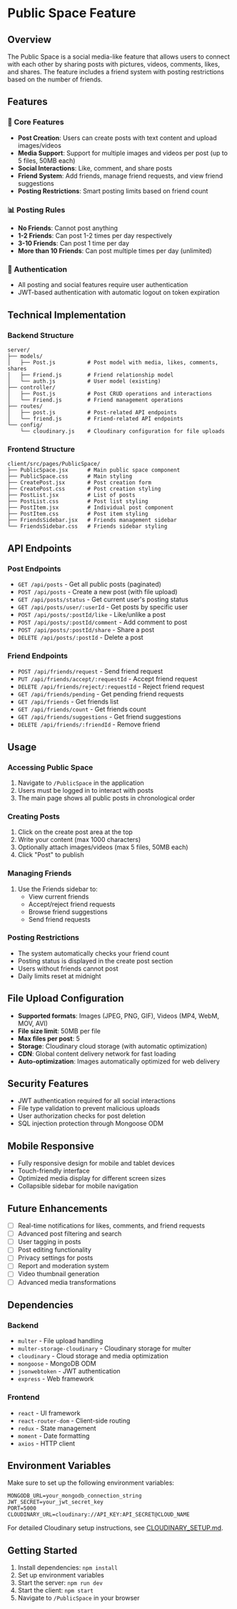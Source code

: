 # Public Space Feature

## Overview
The Public Space is a social media-like feature that allows users to connect with each other by sharing posts with pictures, videos, comments, likes, and shares. The feature includes a friend system with posting restrictions based on the number of friends.

## Features

### 🎯 Core Features
- **Post Creation**: Users can create posts with text content and upload images/videos
- **Media Support**: Support for multiple images and videos per post (up to 5 files, 50MB each)
- **Social Interactions**: Like, comment, and share posts
- **Friend System**: Add friends, manage friend requests, and view friend suggestions
- **Posting Restrictions**: Smart posting limits based on friend count

### 📊 Posting Rules
- **No Friends**: Cannot post anything
- **1-2 Friends**: Can post 1-2 times per day respectively
- **3-10 Friends**: Can post 1 time per day
- **More than 10 Friends**: Can post multiple times per day (unlimited)

### 🔐 Authentication
- All posting and social features require user authentication
- JWT-based authentication with automatic logout on token expiration

## Technical Implementation

### Backend Structure
```
server/
├── models/
│   ├── Post.js          # Post model with media, likes, comments, shares
│   ├── Friend.js        # Friend relationship model
│   └── auth.js          # User model (existing)
├── controller/
│   ├── Post.js          # Post CRUD operations and interactions
│   └── Friend.js        # Friend management operations
├── routes/
│   ├── post.js          # Post-related API endpoints
│   └── friend.js        # Friend-related API endpoints
└── config/
    └── cloudinary.js    # Cloudinary configuration for file uploads
```

### Frontend Structure
```
client/src/pages/PublicSpace/
├── PublicSpace.jsx      # Main public space component
├── PublicSpace.css      # Main styling
├── CreatePost.jsx       # Post creation form
├── CreatePost.css       # Post creation styling
├── PostList.jsx         # List of posts
├── PostList.css         # Post list styling
├── PostItem.jsx         # Individual post component
├── PostItem.css         # Post item styling
├── FriendsSidebar.jsx   # Friends management sidebar
└── FriendsSidebar.css   # Friends sidebar styling
```

## API Endpoints

### Post Endpoints
- `GET /api/posts` - Get all public posts (paginated)
- `POST /api/posts` - Create a new post (with file upload)
- `GET /api/posts/status` - Get current user's posting status
- `GET /api/posts/user/:userId` - Get posts by specific user
- `POST /api/posts/:postId/like` - Like/unlike a post
- `POST /api/posts/:postId/comment` - Add comment to post
- `POST /api/posts/:postId/share` - Share a post
- `DELETE /api/posts/:postId` - Delete a post

### Friend Endpoints
- `POST /api/friends/request` - Send friend request
- `PUT /api/friends/accept/:requestId` - Accept friend request
- `DELETE /api/friends/reject/:requestId` - Reject friend request
- `GET /api/friends/pending` - Get pending friend requests
- `GET /api/friends` - Get friends list
- `GET /api/friends/count` - Get friends count
- `GET /api/friends/suggestions` - Get friend suggestions
- `DELETE /api/friends/:friendId` - Remove friend

## Usage

### Accessing Public Space
1. Navigate to `/PublicSpace` in the application
2. Users must be logged in to interact with posts
3. The main page shows all public posts in chronological order

### Creating Posts
1. Click on the create post area at the top
2. Write your content (max 1000 characters)
3. Optionally attach images/videos (max 5 files, 50MB each)
4. Click "Post" to publish

### Managing Friends
1. Use the Friends sidebar to:
   - View current friends
   - Accept/reject friend requests
   - Browse friend suggestions
   - Send friend requests

### Posting Restrictions
- The system automatically checks your friend count
- Posting status is displayed in the create post section
- Users without friends cannot post
- Daily limits reset at midnight

## File Upload Configuration
- **Supported formats**: Images (JPEG, PNG, GIF), Videos (MP4, WebM, MOV, AVI)
- **File size limit**: 50MB per file
- **Max files per post**: 5
- **Storage**: Cloudinary cloud storage (with automatic optimization)
- **CDN**: Global content delivery network for fast loading
- **Auto-optimization**: Images automatically optimized for web delivery

## Security Features
- JWT authentication required for all social interactions
- File type validation to prevent malicious uploads
- User authorization checks for post deletion
- SQL injection protection through Mongoose ODM

## Mobile Responsive
- Fully responsive design for mobile and tablet devices
- Touch-friendly interface
- Optimized media display for different screen sizes
- Collapsible sidebar for mobile navigation

## Future Enhancements
- [ ] Real-time notifications for likes, comments, and friend requests
- [ ] Advanced post filtering and search
- [ ] User tagging in posts
- [ ] Post editing functionality
- [ ] Privacy settings for posts
- [ ] Report and moderation system
- [ ] Video thumbnail generation
- [ ] Advanced media transformations

## Dependencies

### Backend
- `multer` - File upload handling
- `multer-storage-cloudinary` - Cloudinary storage for multer
- `cloudinary` - Cloud storage and media optimization
- `mongoose` - MongoDB ODM
- `jsonwebtoken` - JWT authentication
- `express` - Web framework

### Frontend
- `react` - UI framework
- `react-router-dom` - Client-side routing
- `redux` - State management
- `moment` - Date formatting
- `axios` - HTTP client

## Environment Variables
Make sure to set up the following environment variables:
```
MONGODB_URL=your_mongodb_connection_string
JWT_SECRET=your_jwt_secret_key
PORT=5000
CLOUDINARY_URL=cloudinary://API_KEY:API_SECRET@CLOUD_NAME
```

For detailed Cloudinary setup instructions, see [CLOUDINARY_SETUP.md](CLOUDINARY_SETUP.md).

## Getting Started
1. Install dependencies: `npm install`
2. Set up environment variables
3. Start the server: `npm run dev`
4. Start the client: `npm start`
5. Navigate to `/PublicSpace` in your browser
